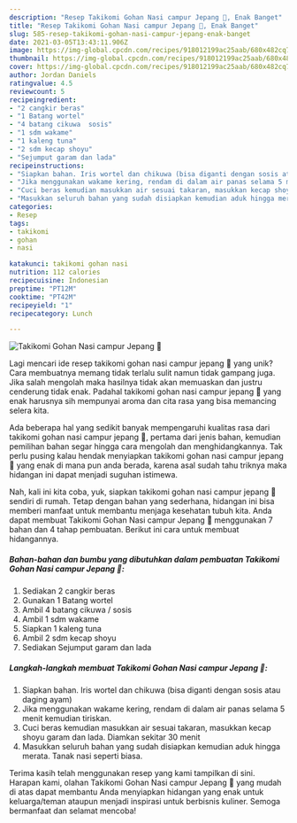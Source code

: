 ```yaml
---
description: "Resep Takikomi Gohan Nasi campur Jepang 🍚, Enak Banget"
title: "Resep Takikomi Gohan Nasi campur Jepang 🍚, Enak Banget"
slug: 585-resep-takikomi-gohan-nasi-campur-jepang-enak-banget
date: 2021-03-05T13:43:11.906Z
image: https://img-global.cpcdn.com/recipes/918012199ac25aab/680x482cq70/takikomi-gohan-nasi-campur-jepang-🍚-foto-resep-utama.jpg
thumbnail: https://img-global.cpcdn.com/recipes/918012199ac25aab/680x482cq70/takikomi-gohan-nasi-campur-jepang-🍚-foto-resep-utama.jpg
cover: https://img-global.cpcdn.com/recipes/918012199ac25aab/680x482cq70/takikomi-gohan-nasi-campur-jepang-🍚-foto-resep-utama.jpg
author: Jordan Daniels
ratingvalue: 4.5
reviewcount: 5
recipeingredient:
- "2 cangkir beras"
- "1 Batang wortel"
- "4 batang cikuwa  sosis"
- "1 sdm wakame"
- "1 kaleng tuna"
- "2 sdm kecap shoyu"
- "Sejumput garam dan lada"
recipeinstructions:
- "Siapkan bahan. Iris wortel dan chikuwa (bisa diganti dengan sosis atau daging ayam)"
- "Jika menggunakan wakame kering, rendam di dalam air panas selama 5 menit kemudian tiriskan."
- "Cuci beras kemudian masukkan air sesuai takaran, masukkan kecap shoyu garam dan lada. Diamkan sekitar 30 menit"
- "Masukkan seluruh bahan yang sudah disiapkan kemudian aduk hingga merata. Tanak nasi seperti biasa."
categories:
- Resep
tags:
- takikomi
- gohan
- nasi

katakunci: takikomi gohan nasi 
nutrition: 112 calories
recipecuisine: Indonesian
preptime: "PT12M"
cooktime: "PT42M"
recipeyield: "1"
recipecategory: Lunch

---
```



![Takikomi Gohan Nasi campur Jepang 🍚](https://img-global.cpcdn.com/recipes/918012199ac25aab/680x482cq70/takikomi-gohan-nasi-campur-jepang-🍚-foto-resep-utama.jpg)

Lagi mencari ide resep takikomi gohan nasi campur jepang 🍚 yang unik? Cara membuatnya memang tidak terlalu sulit namun tidak gampang juga. Jika salah mengolah maka hasilnya tidak akan memuaskan dan justru cenderung tidak enak. Padahal takikomi gohan nasi campur jepang 🍚 yang enak harusnya sih mempunyai aroma dan cita rasa yang bisa memancing selera kita.



Ada beberapa hal yang sedikit banyak mempengaruhi kualitas rasa dari takikomi gohan nasi campur jepang 🍚, pertama dari jenis bahan, kemudian pemilihan bahan segar hingga cara mengolah dan menghidangkannya. Tak perlu pusing kalau hendak menyiapkan takikomi gohan nasi campur jepang 🍚 yang enak di mana pun anda berada, karena asal sudah tahu triknya maka hidangan ini dapat menjadi suguhan istimewa.


Nah, kali ini kita coba, yuk, siapkan takikomi gohan nasi campur jepang 🍚 sendiri di rumah. Tetap dengan bahan yang sederhana, hidangan ini bisa memberi manfaat untuk membantu menjaga kesehatan tubuh kita. Anda dapat membuat Takikomi Gohan Nasi campur Jepang 🍚 menggunakan 7 bahan dan 4 tahap pembuatan. Berikut ini cara untuk membuat hidangannya.

<!--inarticleads1-->

##### Bahan-bahan dan bumbu yang dibutuhkan dalam pembuatan Takikomi Gohan Nasi campur Jepang 🍚:

1. Sediakan 2 cangkir beras
1. Gunakan 1 Batang wortel
1. Ambil 4 batang cikuwa / sosis
1. Ambil 1 sdm wakame
1. Siapkan 1 kaleng tuna
1. Ambil 2 sdm kecap shoyu
1. Sediakan Sejumput garam dan lada




<!--inarticleads2-->

##### Langkah-langkah membuat Takikomi Gohan Nasi campur Jepang 🍚:

1. Siapkan bahan. Iris wortel dan chikuwa (bisa diganti dengan sosis atau daging ayam)
1. Jika menggunakan wakame kering, rendam di dalam air panas selama 5 menit kemudian tiriskan.
1. Cuci beras kemudian masukkan air sesuai takaran, masukkan kecap shoyu garam dan lada. Diamkan sekitar 30 menit
1. Masukkan seluruh bahan yang sudah disiapkan kemudian aduk hingga merata. Tanak nasi seperti biasa.




Terima kasih telah menggunakan resep yang kami tampilkan di sini. Harapan kami, olahan Takikomi Gohan Nasi campur Jepang 🍚 yang mudah di atas dapat membantu Anda menyiapkan hidangan yang enak untuk keluarga/teman ataupun menjadi inspirasi untuk berbisnis kuliner. Semoga bermanfaat dan selamat mencoba!
